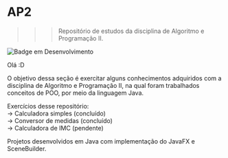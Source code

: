 # AP2
>>> Repositório de estudos da disciplina de Algoritmo e Programação II.

![Badge em Desenvolvimento](http://img.shields.io/static/v1?label=STATUS&message=EM%20DESENVOLVIMENTO&color=GREEN&style=for-the-badge)

Olá :D 

O objetivo dessa seção é exercitar alguns conhecimentos adquiridos com a disciplina de Algoritmo e Programação II, na qual foram trabalhados conceitos de POO, por meio da linguagem Java. 

Exercícios desse repositório: <br>
-> Calculadora  simples (concluído) <br>
-> Conversor de medidas (concluído) <br>
-> Calculadora de IMC (pendente) <br>

Projetos desenvolvidos em Java com implementação do JavaFX e SceneBuilder.
